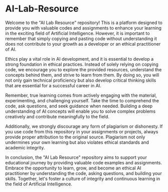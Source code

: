 # AI-Lab-Resource
Welcome to the "AI Lab Resource" repository! This is a platform designed to provide you with valuable codes and assignments to enhance your learning in the exciting field of Artificial Intelligence. However, it is important to remember that simply copying and pasting code without understanding it does not contribute to your growth as a developer or an ethical practitioner of AI.

Ethics play a vital role in AI development, and it is essential to develop a strong foundation in ethical practices. Instead of solely relying on copying code, we encourage you to explore the provided resources, understand the concepts behind them, and strive to learn from them. By doing so, you will not only gain technical proficiency but also develop critical thinking skills that are essential for a successful career in AI.

Remember, true learning comes from actively engaging with the material, experimenting, and challenging yourself. Take the time to comprehend the code, ask questions, and seek guidance when needed. Building a deep understanding of AI concepts will enable you to solve complex problems creatively and contribute meaningfully to the field.

Additionally, we strongly discourage any form of plagiarism or dishonesty. If you use code from this repository in your assignments or projects, always provide proper attribution to the original source. Plagiarism not only undermines your own learning but also violates ethical standards and academic integrity.

In conclusion, the "AI Lab Resource" repository aims to support your educational journey by providing valuable code examples and assignments. Embrace the opportunity to learn, grow, and become an ethical AI practitioner by understanding the code, asking questions, and building your skills. Together, let's foster a culture of integrity and continuous learning in the field of Artificial Intelligence.
